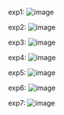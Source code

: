 exp1:
![image](https://github.com/user-attachments/assets/967ef7fe-4a93-4628-aa45-9887917ca98f)

exp2:
![image](https://github.com/user-attachments/assets/dea4ed95-a238-4780-a633-0f2d89719851)

exp3:
![image](https://github.com/user-attachments/assets/17c2daf3-66c6-442d-8cf7-31cf6c9239a6)

exp4:
![image](https://github.com/user-attachments/assets/5efb4bbe-5913-400e-807f-a4a7023793e2)

exp5:
![image](https://github.com/user-attachments/assets/ff47ecdb-e131-40bb-8be9-66d8f31843a5)

exp6:
![image](https://github.com/user-attachments/assets/5ca990ed-d0da-4468-8911-56f87bd66f8b)

exp7:
![image](https://github.com/user-attachments/assets/451468cb-c08c-40e0-9c6a-04357df74843)




